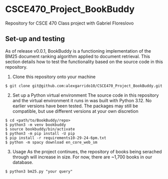 # CSCE470_Project_BookBuddy
Repository for CSCE 470 Class project with Gabriel Floreslovo

## Set-up and testing
As of release v0.0.1, BookBuddy is a functioning implementation of the BM25 document ranking algorithm applied to document retrieval. This section details how to test the functionality based on the source code in this repository. 

1. Clone this repository onto your machine
```console
$ git clone git@github.com:alexgarrido10/CSCE470_Project_BookBuddy.git
```

2. Set up a Python virtual environment
The source code in this repository and the virtual environment it runs in was built with Python 3.12. No earlier versions have been tested. The packages may still be compatible, but use different versions at your own discretion
```console
$ cd <path/to/BookBuddy/repo>
$ python3 -m venv bookbuddy
$ source bookbuddy/bin/activate
$ python3 -m pip install -U pip
$ pip install -r requirements10-29-24-6pm.txt
$ python -m spacy download en_core_web_sm
```

3. Usage
As the project continues, the repository of books being serached through will increase in size. For now, there are ~1,700 books in our database.
```console
$ python3 bm25.py "your query"
```
